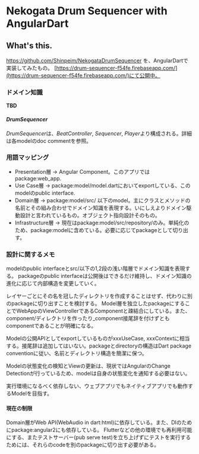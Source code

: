 # Nekogata Drum Sequencer with AngularDart

## What's this.

https://github.com/Shinpeim/NekogataDrumSequencer を、AngularDartで実装してみたもの。
[https://drum-sequencer-f54fe.firebaseapp.com/](https://drum-sequencer-f54fe.firebaseapp.com/)にて公開中。

### ドメイン知識

**TBD**

#### *DrumSequencer*

*DrumSequencer*は、*BeatController*, *Sequencer*, *Player*より構成される。詳細は各modelのdoc commentを参照。


### 用語マッピング

* Presentation層 -> Angular Component。このアプリではpackage:web_app.
* Use Case層 -> package:model/model.dartにおいてexportしている、このmodelのpublic interface.
* Domain層 -> package:model/src/ 以下のmodel。主にクラスとメソッドの名前とその組み合わせでドメイン知識を表現する。いにしえよりドメイン駆動設計と言われているもの。オブジェクト指向設計そのもの。
* Infrastructure層 -> 現在はpackage:model/src/repository/のみ。単純化のため、package:modelに含めている。必要に応じてpackageとして切り出す。 

### 設計に関するメモ

modelのpublic interfaceとsrc/以下の1,2段の浅い階層でドメイン知識を表現する。
packageのpublic interfaceは公開後はできるだけ維持し、ドメイン知識の進化に応じて内部構造を変更していく。

レイヤーごとにその名を冠したディレクトリを作成することはせず、代わりに別のpackageに切り出すことを検討する。
Model層を独立したpackageにすることでWebAppのViewControllerであるComponentと疎結合にしている。また、component/ディレクトリを作ったり_component接尾辞を付けずともcomponentであることが明確になる。

Modelの公開APIとしてexportしているものがxxxUseCase, xxxContextに相当する。接尾辞は追加してはいない。packageとdirectoryの構造はDart package conventionに従い、名前とディレクトリ構造を簡潔に保つ。

Modelの状態変化の検知とViewの更新は、現状ではAngularのChange Detectionが行っているため、modelは自身の状態変化を通知する必要はない。
 
実行環境になるべく依存しない、ウェブアプリでもネイティブアプリでも動作するModelを目指す。

#### 現在の制限

Domain層がWeb API(WebAudio in dart:html)に依存している。また、DIのためにpackage:angular2にも依存している。
Flutterなどの他の環境でも再利用可能にする、またテストサーバー(pub serve test)を立ち上げずにテストを実行するためには、それらのcodeを別のpackageに切り出す必要がある。